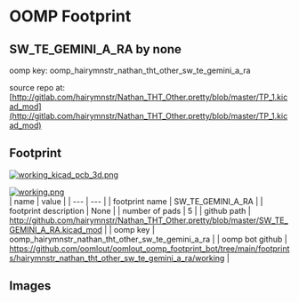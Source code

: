 # OOMP Footprint  
## SW_TE_GEMINI_A_RA  by none  
  
oomp key: oomp_hairymnstr_nathan_tht_other_sw_te_gemini_a_ra  
  
source repo at: [http://gitlab.com/hairymnstr/Nathan_THT_Other.pretty/blob/master/TP_1.kicad_mod](http://gitlab.com/hairymnstr/Nathan_THT_Other.pretty/blob/master/TP_1.kicad_mod)  
## Footprint  
  
[![working_kicad_pcb_3d.png](working_kicad_pcb_3d_600.png)](working_kicad_pcb_3d.png)  
  
[![working.png](working_600.png)](working.png)  
| name | value | 
| --- | --- | 
| footprint name | SW_TE_GEMINI_A_RA | 
| footprint description | None | 
| number of pads | 5 | 
| github path | http://github.com/hairymnstr/Nathan_THT_Other.pretty/blob/master/SW_TE_GEMINI_A_RA.kicad_mod | 
| oomp key | oomp_hairymnstr_nathan_tht_other_sw_te_gemini_a_ra | 
| oomp bot github | https://github.com/oomlout/oomlout_oomp_footprint_bot/tree/main/footprints/hairymnstr_nathan_tht_other_sw_te_gemini_a_ra/working | 
## Images  
